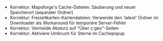 - Korrektur: Mapsforge's Cache-Dateien: Säuberung und neuer Speicherort (separater Ordner)
- Korrektur: Freizeitkarten-Kartendateien: Verwende den 'latest' Ordner im Downloader als Workaround für temporäre Server-Fehler
- Korrektur: Vermeide Absturz auf "Über c:geo"-Seiten
- Korrektur: Aktiviere Umbruch für Sterne im Cachepopup
